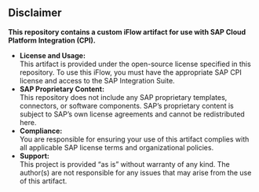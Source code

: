 ## Disclaimer

**This repository contains a custom iFlow artifact for use with SAP Cloud Platform Integration (CPI).**

- **License and Usage:**  
  This artifact is provided under the open-source license specified in this repository. To use this iFlow, you must have the appropriate SAP CPI license and access to the SAP Integration Suite.
- **SAP Proprietary Content:**  
  This repository does not include any SAP proprietary templates, connectors, or software components. SAP’s proprietary content is subject to SAP’s own license agreements and cannot be redistributed here.
- **Compliance:**  
  You are responsible for ensuring your use of this artifact complies with all applicable SAP license terms and organizational policies.
- **Support:**  
  This project is provided “as is” without warranty of any kind. The author(s) are not responsible for any issues that may arise from the use of this artifact.
